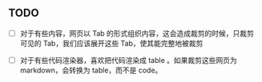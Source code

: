 
## TODO
* [ ] 对于有些内容，网页以 Tab 的形式组织内容，这会造成裁剪的时候，只裁剪可见的 Tab，我们应该展开这些 Tab，使其能完整地被裁剪
* [ ] 对于有些代码渲染器，喜欢把代码渲染成 table 。如果裁剪这些网页为 markdown，会转换为 table，而不是 code。

